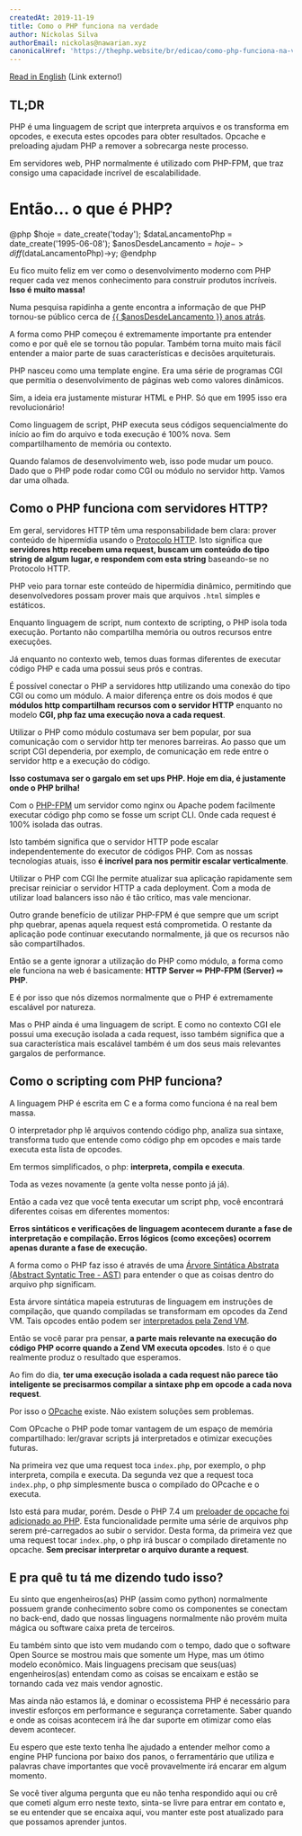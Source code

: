 ```yaml
---
createdAt: 2019-11-19
title: Como o PHP funciona na verdade
author: Níckolas Silva
authorEmail: nickolas@nawarian.xyz
canonicalHref: 'https://thephp.website/br/edicao/como-php-funciona-na-verdade/'
---
```


[Read in English](https://thephp.website/en/issue/how-does-php-engine-actually-work/)
(Link externo!)

## TL;DR

PHP é uma linguagem de script que interpreta arquivos e os transforma
em opcodes, e executa estes opcodes para obter resultados. Opcache e
preloading ajudam PHP a remover a sobrecarga neste processo.

Em servidores web, PHP normalmente é utilizado com PHP-FPM, que traz
consigo uma capacidade incrível de escalabilidade.

# Então... o que é PHP?

@php
  $hoje = date_create('today');
  $dataLancamentoPhp = date_create('1995-06-08');
  $anosDesdeLancamento = $hoje->diff($dataLancamentoPhp)->y;
@endphp

Eu fico muito feliz em ver como o desenvolvimento moderno com PHP
requer cada vez menos conhecimento para construir produtos incríveis.
**Isso é muito massa!**

Numa pesquisa rapidinha a gente encontra a informação de que PHP
tornou-se público cerca de [{{ $anosDesdeLancamento }} anos atrás](https://groups.google.com/forum/#!msg/comp.infosystems.www.authoring.cgi/PyJ25gZ6z7A/M9FkTUVDfcwJ).

A forma como PHP começou é extremamente importante pra entender como
e por quê ele se tornou tão popular. Também torna muito mais fácil
entender a maior parte de suas características e decisões arquiteturais.

PHP nasceu como uma template engine. Era uma série de programas CGI
que permitia o desenvolvimento de páginas web como valores dinâmicos.

Sim, a ideia era justamente misturar HTML e PHP. Só que em 1995 isso
era revolucionário!

Como linguagem de script, PHP executa seus códigos sequencialmente
do início ao fim do arquivo e toda execução é 100% nova. Sem
compartilhamento de memória ou contexto.

Quando falamos de desenvolvimento web, isso pode mudar um pouco. Dado
que o PHP pode rodar como CGI ou módulo no servidor http. Vamos dar
uma olhada.

## Como o PHP funciona com servidores HTTP?

Em geral, servidores HTTP têm uma responsabilidade bem clara:
prover conteúdo de hipermídia usando o [Protocolo HTTP](https://tools.ietf.org/html/rfc2616#page-7).
Isto significa que **servidores http recebem uma request, buscam
um conteúdo do tipo string de algum lugar, e respondem com esta string**
baseando-se no Protocolo HTTP.

PHP veio para tornar este conteúdo de hipermídia dinâmico, permitindo
que desenvolvedores possam prover mais que arquivos `.html` simples e
estáticos.

Enquanto linguagem de script, num contexto de scripting, o PHP isola
toda execução. Portanto não compartilha memória ou outros recursos entre
execuções.

Já enquanto no contexto web, temos duas formas diferentes de executar
código PHP e cada uma possui seus prós e contras.

É possível conectar o PHP a servidores http utilizando uma conexão do
tipo CGI ou como um módulo. A maior diferença entre os dois modos é que
**módulos http compartilham recursos com o servidor HTTP** enquanto no
modelo **CGI, php faz uma execução nova a cada request**.

Utilizar o PHP como módulo costumava ser bem popular, por sua
comunicação com o servidor http ter menores barreiras. Ao passo que
um script CGI dependeria, por exemplo, de comunicação em rede entre
o servidor http e a execução do código.

**Isso costumava ser o gargalo em set ups PHP. Hoje em dia, é justamente
onde o PHP brilha!**

Com o [PHP-FPM](https://www.php.net/manual/en/install.fpm.php) um servidor
como nginx ou Apache podem facilmente executar código php como se fosse
um script CLI. Onde cada request é 100% isolada das outras.

Isto também significa que o servidor HTTP pode escalar independentemente
do executor de códigos PHP. Com as nossas tecnologias atuais, isso **é
incrível para nos permitir escalar verticalmente**.

Utilizar o PHP com CGI lhe permite atualizar sua aplicação rapidamente
sem precisar reiniciar o servidor HTTP a cada deployment. Com a moda
de utilizar load balancers isso não é tão crítico, mas vale mencionar.

Outro grande benefício de utilizar PHP-FPM é que sempre que um script
php quebrar, apenas aquela request está comprometida. O restante da
aplicação pode continuar executando normalmente, já que os recursos
não são compartilhados.

Então se a gente ignorar a utilização do PHP como módulo, a forma como
ele funciona na web é basicamente: **HTTP Server ⇨ PHP-FPM (Server) ⇨ PHP**.

E é por isso que nós dizemos normalmente que o PHP é extremamente
escalável por natureza.

Mas o PHP ainda é uma linguagem de script. E como no contexto CGI ele
possui uma execução isolada a cada request, isso também significa que
a sua característica mais escalável também é um dos seus mais relevantes
gargalos de performance.

## Como o scripting com PHP funciona?

A linguagem PHP é escrita em C e a forma como funciona é na real bem
massa.

O interpretador php lê arquivos contendo código php, analiza sua sintaxe,
transforma tudo que entende como código php em opcodes e mais tarde
executa esta lista de opcodes.

Em termos simplificados, o php: **interpreta, compila e executa**.

Toda as vezes novamente (a gente volta nesse ponto já já).

Então a cada vez que você tenta executar um script php, você encontrará
diferentes coisas em diferentes momentos:

**Erros sintáticos e verificações de linguagem acontecem durante a fase
de interpretação e compilação. Erros lógicos (como exceções) ocorrem apenas
durante a fase de execução.**

A forma como o PHP faz isso é através de uma [Árvore Sintática Abstrata (Abstract Syntatic Tree - AST)](https://wiki.php.net/rfc/abstract_syntax_tree)
para entender o que as coisas dentro do arquivo php significam.

Esta árvore sintática mapeia estruturas de linguagem em instruções de
compilação, que quando compiladas se transformam em opcodes da Zend VM.
Tais opcodes então podem ser [interpretados pela Zend VM](https://github.com/php/php-src/blob/master/Zend/zend_vm_def.h).

Então se você parar pra pensar, **a parte mais relevante na execução do código
PHP ocorre quando a Zend VM executa opcodes**. Isto é o que realmente
produz o resultado que esperamos.

Ao fim do dia, **ter uma execução isolada a cada request não parece tão
inteligente se precisarmos compilar a sintaxe php em opcode a cada nova
request**.

Por isso o [OPcache](https://www.php.net/manual/en/intro.opcache.php)
existe. Não existem soluções sem problemas.

Com OPcache o PHP pode tomar vantagem de um espaço de memória compartilhado:
ler/gravar scripts já interpretados e otimizar execuções futuras.

Na primeira vez que uma request toca `index.php`, por exemplo, o php
interpreta, compila e executa. Da segunda vez que a request toca `index.php`,
o php simplesmente busca o compilado do OPcache e o executa.

Isto está para mudar, porém. Desde o PHP 7.4 um [preloader de opcache foi adicionado ao PHP](https://wiki.php.net/rfc/preload).
Esta funcionalidade permite uma série de arquivos php serem pré-carregados
ao subir o servidor. Desta forma, da primeira vez que uma request tocar
`index.php`, o php irá buscar o compilado diretamente no opcache. **Sem
precisar interpretar o arquivo durante a request**.

## E pra quê tu tá me dizendo tudo isso?

Eu sinto que engenheiros(as) PHP (assim como python) normalmente possuem
grande conhecimento sobre como os componentes se conectam no back-end,
dado que nossas linguagens normalmente não provém muita mágica ou
software caixa preta de terceiros.

Eu também sinto que isto vem mudando com o tempo, dado que o software
Open Source se mostrou mais que somente um Hype, mas um ótimo modelo
econômico. Mais linguagens precisam que seus(uas) engenheiros(as)
entendam como as coisas se encaixam e estão se tornando cada vez mais
vendor agnostic.

Mas ainda não estamos lá, e dominar o ecossistema PHP é necessário
para investir esforços em performance e segurança corretamente. Saber
quando e onde as coisas acontecem irá lhe dar suporte em otimizar
como elas devem acontecer.

Eu espero que este texto tenha lhe ajudado a entender melhor como a
engine PHP funciona por baixo dos panos, o ferramentário que utiliza e
palavras chave importantes que você provavelmente irá encarar em algum
momento.

Se você tiver alguma pergunta que eu não tenha respondido aqui ou
crê que cometi algum erro neste texto, sinta-se livre para entrar
em contato e, se eu entender que se encaixa aqui, vou manter este post
atualizado para que possamos aprender juntos.

